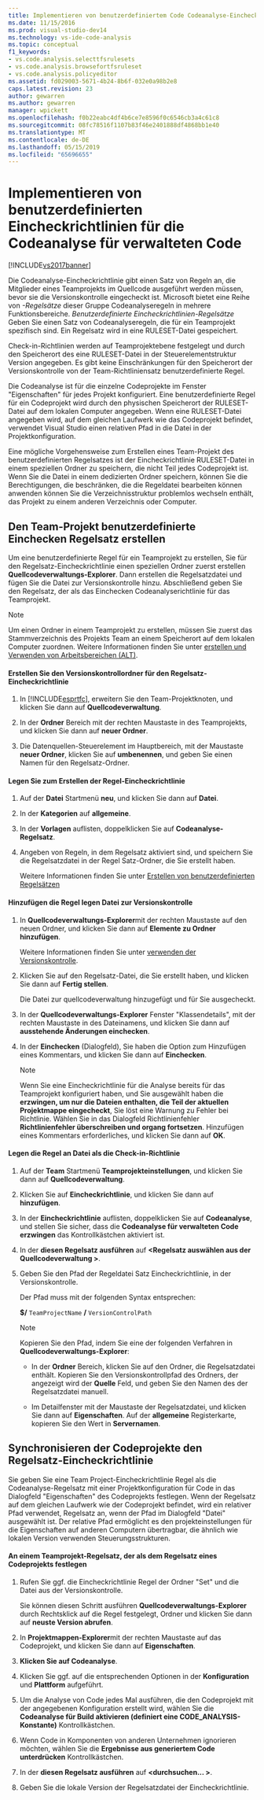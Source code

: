 ```yaml
---
title: Implementieren von benutzerdefiniertem Code Codeanalyse-Eincheckrichtlinien für verwalteten Code | Microsoft-Dokumentation
ms.date: 11/15/2016
ms.prod: visual-studio-dev14
ms.technology: vs-ide-code-analysis
ms.topic: conceptual
f1_keywords:
- vs.code.analysis.selecttfsrulesets
- vs.code.analysis.browsefortfsruleset
- vs.code.analysis.policyeditor
ms.assetid: fd029003-5671-4b24-8b6f-032e0a98b2e8
caps.latest.revision: 23
author: gewarren
ms.author: gewarren
manager: wpickett
ms.openlocfilehash: f0b22eabc4df4b6ce7e8596f0c6546cb3a4c61c8
ms.sourcegitcommit: 08fc78516f1107b83f46e2401888df4868bb1e40
ms.translationtype: MT
ms.contentlocale: de-DE
ms.lasthandoff: 05/15/2019
ms.locfileid: "65696655"
---
```

# <a name="implementing-custom-code-analysis-check-in-policies-for-managed-code"></a>Implementieren von benutzerdefinierten Eincheckrichtlinien für die Codeanalyse für verwalteten Code
[!INCLUDE[vs2017banner](../includes/vs2017banner.md)]

Die Codeanalyse-Eincheckrichtlinie gibt einen Satz von Regeln an, die Mitglieder eines Teamprojekts im Quellcode ausgeführt werden müssen, bevor sie die Versionskontrolle eingecheckt ist. Microsoft bietet eine Reihe von *-Regelsätze* dieser Gruppe Codeanalyseregeln in mehrere Funktionsbereiche. *Benutzerdefinierte Eincheckrichtlinien-Regelsätze* Geben Sie einen Satz von Codeanalyseregeln, die für ein Teamprojekt spezifisch sind. Ein Regelsatz wird in eine RULESET-Datei gespeichert.  
  
 Check-in-Richtlinien werden auf Teamprojektebene festgelegt und durch den Speicherort des eine RULESET-Datei in der Steuerelementstruktur Version angegeben. Es gibt keine Einschränkungen für den Speicherort der Versionskontrolle von der Team-Richtliniensatz benutzerdefinierte Regel.  
  
 Die Codeanalyse ist für die einzelne Codeprojekte im Fenster "Eigenschaften" für jedes Projekt konfiguriert. Eine benutzerdefinierte Regel für ein Codeprojekt wird durch den physischen Speicherort der RULESET-Datei auf dem lokalen Computer angegeben. Wenn eine RULESET-Datei angegeben wird, auf dem gleichen Laufwerk wie das Codeprojekt befindet, verwendet Visual Studio einen relativen Pfad in die Datei in der Projektkonfiguration.  
  
 Eine mögliche Vorgehensweise zum Erstellen eines Team-Projekt des benutzerdefinierten Regelsatzes ist der Eincheckrichtlinie RULESET-Datei in einem speziellen Ordner zu speichern, die nicht Teil jedes Codeprojekt ist. Wenn Sie die Datei in einem dedizierten Ordner speichern, können Sie die Berechtigungen, die beschränken, die die Regeldatei bearbeiten können anwenden können Sie die Verzeichnisstruktur problemlos wechseln enthält, das Projekt zu einem anderen Verzeichnis oder Computer.  
  
## <a name="creating-the-team-project-custom-check-in-rule-set"></a>Den Team-Projekt benutzerdefinierte Einchecken Regelsatz erstellen  
 Um eine benutzerdefinierte Regel für ein Teamprojekt zu erstellen, Sie für den Regelsatz-Eincheckrichtlinie einen speziellen Ordner zuerst erstellen **Quellcodeverwaltungs-Explorer**. Dann erstellen die Regelsatzdatei und fügen Sie die Datei zur Versionskontrolle hinzu. Abschließend geben Sie den Regelsatz, der als das Einchecken Codeanalyserichtlinie für das Teamprojekt.  
  
> [!NOTE]
> Um einen Ordner in einem Teamprojekt zu erstellen, müssen Sie zuerst das Stammverzeichnis des Projekts Team an einem Speicherort auf dem lokalen Computer zuordnen. Weitere Informationen finden Sie unter [erstellen und Verwenden von Arbeitsbereichen (ALT)](https://msdn.microsoft.com/db4d5692-179a-44fe-ad31-0c1c900c9cb2).  
  
#### <a name="to-create-the-version-control-folder-for-the-check-in-policy-rule-set"></a>Erstellen Sie den Versionskontrollordner für den Regelsatz-Eincheckrichtlinie  
  
1. In [!INCLUDE[esprtfc](../includes/esprtfc-md.md)], erweitern Sie den Team-Projektknoten, und klicken Sie dann auf **Quellcodeverwaltung**.  
  
2. In der **Ordner** Bereich mit der rechten Maustaste in des Teamprojekts, und klicken Sie dann auf **neuer Ordner**.  
  
3. Die Datenquellen-Steuerelement im Hauptbereich, mit der Maustaste **neuer Ordner**, klicken Sie auf **umbenennen**, und geben Sie einen Namen für den Regelsatz-Ordner.  
  
#### <a name="to-create-the-check-in-policy-rule-set"></a>Legen Sie zum Erstellen der Regel-Eincheckrichtlinie  
  
1. Auf der **Datei** Startmenü **neu**, und klicken Sie dann auf **Datei**.  
  
2. In der **Kategorien** auf **allgemeine**.  
  
3. In der **Vorlagen** auflisten, doppelklicken Sie auf **Codeanalyse-Regelsatz**.  
  
4. Angeben von Regeln, in dem Regelsatz aktiviert sind, und speichern Sie die Regelsatzdatei in der Regel Satz-Ordner, die Sie erstellt haben.  
  
     Weitere Informationen finden Sie unter [Erstellen von benutzerdefinierten Regelsätzen](../code-quality/creating-custom-code-analysis-rule-sets.md)  
  
#### <a name="to-add-the-rule-set-file-to-version-control"></a>Hinzufügen die Regel legen Datei zur Versionskontrolle  
  
1. In **Quellcodeverwaltungs-Explorer**mit der rechten Maustaste auf den neuen Ordner, und klicken Sie dann auf **Elemente zu Ordner hinzufügen**.  
  
     Weitere Informationen finden Sie unter [verwenden der Versionskontrolle](https://msdn.microsoft.com/library/33267cee-fe5f-4aa3-b2cd-6d22ceace314).  
  
2. Klicken Sie auf den Regelsatz-Datei, die Sie erstellt haben, und klicken Sie dann auf **Fertig stellen**.  
  
     Die Datei zur quellcodeverwaltung hinzugefügt und für Sie ausgecheckt.  
  
3. In der **Quellcodeverwaltungs-Explorer** Fenster "Klassendetails", mit der rechten Maustaste in des Dateinamens, und klicken Sie dann auf **ausstehende Änderungen einchecken**.  
  
4. In der **Einchecken** (Dialogfeld), Sie haben die Option zum Hinzufügen eines Kommentars, und klicken Sie dann auf **Einchecken**.  
  
    > [!NOTE]
    > Wenn Sie eine Eincheckrichtlinie für die Analyse bereits für das Teamprojekt konfiguriert haben, und Sie ausgewählt haben die **erzwingen, um nur die Dateien enthalten, die Teil der aktuellen Projektmappe eingecheckt**, Sie löst eine Warnung zu Fehler bei Richtlinie. Wählen Sie in das Dialogfeld Richtlinienfehler **Richtlinienfehler überschreiben und organg fortsetzen**. Hinzufügen eines Kommentars erforderliches, und klicken Sie dann auf **OK**.  
  
#### <a name="to-specify-the-rule-set-file-as-the-check-in-policy"></a>Legen die Regel an Datei als die Check-in-Richtlinie  
  
1. Auf der **Team** Startmenü **Teamprojekteinstellungen**, und klicken Sie dann auf **Quellcodeverwaltung**.  
  
2. Klicken Sie auf **Eincheckrichtlinie**, und klicken Sie dann auf **hinzufügen**.  
  
3. In der **Eincheckrichtlinie** auflisten, doppelklicken Sie auf **Codeanalyse**, und stellen Sie sicher, dass die **Codeanalyse für verwalteten Code erzwingen** das Kontrollkästchen aktiviert ist.  
  
4. In der **diesen Regelsatz ausführen** auf  **\<Regelsatz auswählen aus der Quellcodeverwaltung >**.  
  
5. Geben Sie den Pfad der Regeldatei Satz Eincheckrichtlinie, in der Versionskontrolle.  
  
     Der Pfad muss mit der folgenden Syntax entsprechen:  
  
     **$/** `TeamProjectName` **/** `VersionControlPath`  
  
    > [!NOTE]
    > Kopieren Sie den Pfad, indem Sie eine der folgenden Verfahren in **Quellcodeverwaltungs-Explorer**:  
  
    - In der **Ordner** Bereich, klicken Sie auf den Ordner, die Regelsatzdatei enthält. Kopieren Sie den Versionskontrollpfad des Ordners, der angezeigt wird der **Quelle** Feld, und geben Sie den Namen des der Regelsatzdatei manuell.  
  
    - Im Detailfenster mit der Maustaste der Regelsatzdatei, und klicken Sie dann auf **Eigenschaften**. Auf der **allgemeine** Registerkarte, kopieren Sie den Wert in **Servernamen**.  
  
## <a name="synchronizing-code-projects-to-the-check-in-policy-rule-set"></a>Synchronisieren der Codeprojekte den Regelsatz-Eincheckrichtlinie  
 Sie geben Sie eine Team Project-Eincheckrichtlinie Regel als die Codeanalyse-Regelsatz mit einer Projektkonfiguration für Code in das Dialogfeld "Eigenschaften" des Codeprojekts festlegen. Wenn der Regelsatz auf dem gleichen Laufwerk wie der Codeprojekt befindet, wird ein relativer Pfad verwendet, Regelsatz an, wenn der Pfad im Dialogfeld "Datei" ausgewählt ist. Der relative Pfad ermöglicht es den projekteinstellungen für die Eigenschaften auf anderen Computern übertragbar, die ähnlich wie lokalen Version verwenden Steuerungsstrukturen.  
  
#### <a name="to-specify-a-team-project-rule-set-as-the-rule-set-of-a-code-project"></a>An einem Teamprojekt-Regelsatz, der als dem Regelsatz eines Codeprojekts festlegen  
  
1. Rufen Sie ggf. die Eincheckrichtlinie Regel der Ordner "Set" und die Datei aus der Versionskontrolle.  
  
     Sie können diesen Schritt ausführen **Quellcodeverwaltungs-Explorer** durch Rechtsklick auf die Regel festgelegt, Ordner und klicken Sie dann auf **neuste Version abrufen**.  
  
2. In **Projektmappen-Explorer**mit der rechten Maustaste auf das Codeprojekt, und klicken Sie dann auf **Eigenschaften**.  
  
3. **Klicken Sie auf Codeanalyse**.  
  
4. Klicken Sie ggf. auf die entsprechenden Optionen in der **Konfiguration** und **Plattform** aufgeführt.  
  
5. Um die Analyse von Code jedes Mal ausführen, die den Codeprojekt mit der angegebenen Konfiguration erstellt wird, wählen Sie die **Codeanalyse für Build aktivieren (definiert eine CODE_ANALYSIS-Konstante)** Kontrollkästchen.  
  
6. Wenn Code in Komponenten von anderen Unternehmen ignorieren möchten, wählen Sie die **Ergebnisse aus generiertem Code unterdrücken** Kontrollkästchen.  
  
7. In der **diesen Regelsatz ausführen** auf  **\<durchsuchen... >**.  
  
8. Geben Sie die lokale Version der Regelsatzdatei der Eincheckrichtlinie.
